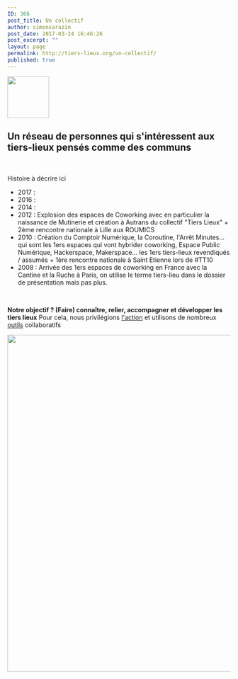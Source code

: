 ```yaml
---
ID: 366
post_title: Un collectif
author: simonsarazin
post_date: 2017-03-24 16:46:26
post_excerpt: ""
layout: page
permalink: http://tiers-lieux.org/un-collectif/
published: true
---
```

<img class="alignleft size-full wp-image-476" src="http://tiers-lieux.org/wp-content/uploads/sites/37/2017/03/logo-collectif.jpg" alt="" width="94" height="94" />
<h2>Un réseau de personnes qui s'intéressent aux tiers-lieux pensés comme des communs</h2>
<!--more-->

&nbsp;

Histoire à décrire ici
<ul>
 	<li>2017 :</li>
 	<li>2016 :</li>
 	<li>2014 :</li>
 	<li>2012 : Explosion des espaces de Coworking avec en particulier la naissance de Mutinerie et création à Autrans du collectif "Tiers Lieux" + 2ème rencontre nationale à Lille aux ROUMICS</li>
 	<li>2010 : Création du Comptoir Numérique, la Coroutine, l'Arrêt Minutes... qui sont les 1ers espaces qui vont hybrider coworking, Espace Public Numérique, Hackerspace, Makerspace... les 1ers tiers-lieux revendiqués / assumés + 1ère rencontre nationale à Saint Etienne lors de #TT10</li>
 	<li>2008 : Arrivée des 1ers espaces de coworking en France avec la Cantine et la Ruche à Paris, on utilise le terme tiers-lieu dans le dossier de présentation mais pas plus.</li>
</ul>
&nbsp;

<strong>Notre objectif ? (Faire) connaître, relier, accompagner et développer les tiers lieux</strong>
Pour cela, nous privilégions <a href="http://lille.lescommuns.org/des-actions/" target="_blank" rel="noopener noreferrer">l'action</a> et utilisons de nombreux <a href="http://lille.lescommuns.org/des-outils/" target="_blank" rel="noopener noreferrer">outils</a> collaboratifs

<img class="alignnone wp-image-202 size-full" src="http://tiers-lieux.org/wp-content/uploads/sites/37/2016/09/cropped-tierslieux.jpg" alt="" width="1500" height="761" />